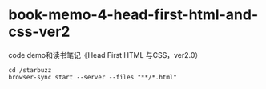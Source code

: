 # book-memo-4-head-first-html-and-css-ver2
code demo和读书笔记《Head First  HTML  与CSS，ver2.0）

```
cd /starbuzz
browser-sync start --server --files "**/*.html"
```
